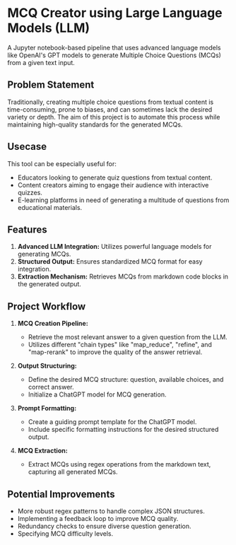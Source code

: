 # MCQ Creator using Large Language Models (LLM)

A Jupyter notebook-based pipeline that uses advanced language models like OpenAI's GPT models to generate Multiple Choice Questions (MCQs) from a given text input.

## Problem Statement

Traditionally, creating multiple choice questions from textual content is time-consuming, prone to biases, and can sometimes lack the desired variety or depth. The aim of this project is to automate this process while maintaining high-quality standards for the generated MCQs.

## Usecase

This tool can be especially useful for:
* Educators looking to generate quiz questions from textual content.
* Content creators aiming to engage their audience with interactive quizzes.
* E-learning platforms in need of generating a multitude of questions from educational materials.

## Features

1. **Advanced LLM Integration:** Utilizes powerful language models for generating MCQs.
2. **Structured Output:** Ensures standardized MCQ format for easy integration.
3. **Extraction Mechanism:** Retrieves MCQs from markdown code blocks in the generated output.

## Project Workflow

1. **MCQ Creation Pipeline:**
   * Retrieve the most relevant answer to a given question from the LLM.
   * Utilizes different "chain types" like "map_reduce", "refine", and "map-rerank" to improve the quality of the answer retrieval.

2. **Output Structuring:**
   * Define the desired MCQ structure: question, available choices, and correct answer.
   * Initialize a ChatGPT model for MCQ generation.

3. **Prompt Formatting:**
   * Create a guiding prompt template for the ChatGPT model.
   * Include specific formatting instructions for the desired structured output.

4. **MCQ Extraction:**
   * Extract MCQs using regex operations from the markdown text, capturing all generated MCQs.

## Potential Improvements

* More robust regex patterns to handle complex JSON structures.
* Implementing a feedback loop to improve MCQ quality.
* Redundancy checks to ensure diverse question generation.
* Specifying MCQ difficulty levels.

